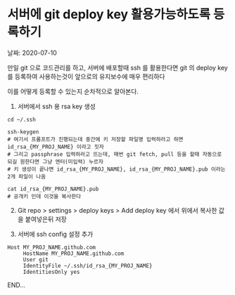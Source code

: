 # 서버에 git deploy key 활용가능하도록 등록하기

날짜: 2020-07-10

만일 git 으로 코드관리를 하고, 서버에 배포할때 ssh 를 활용한다면 git 의 deploy key 를 등록하여 사용하는것이 앞으로의 유지보수에 매우 편리하다

이를 어떻게 등록할 수 있는지 순차적으로 알아본다.

1. 서버에서 ssh 용 rsa key 생성

```
cd ~/.ssh

ssh-keygen
# 여기서 프롬프트가 진행되는데 중간에 키 저장할 파일명 입력하라고 하면 id_rsa_{MY_PROJ_NAME} 이라고 짓자
# 그리고 passphrase 입력하라고 뜨는데, 매번 git fetch, pull 등을 할때 자동으로 되길 원한다면 그냥 엔터(미입력) 누르자
# 키 생성이 끝나면 id_rsa_{MY_PROJ_NAME}, id_rsa_{MY_PROJ_NAME}.pub 이라는 2개 파일이 나옴

cat id_rsa_{MY_PROJ_NAME}.pub
# 공개키 인데 이것을 복사한다
```

2. Git repo > settings > deploy keys > Add deploy key 에서 위에서 복사한 값을 붙여넣은뒤 저장

3. 서버에 ssh config 설정 추가

```
Host MY_PROJ_NAME.github.com
     HostName MY_PROJ_NAME.github.com
     User git
     IdentityFile ~/.ssh/id_rsa_{MY_PROJ_NAME}
     IdentitiesOnly yes
```

END...
